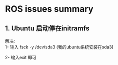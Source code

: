 # ROS issues summary

## 1. Ubuntu 启动停在initramfs
解决:<br>
1- 输入 fsck -y /dev/sda3   (我的ubuntu系统安装在sda3)

2- 输入exit 即可
